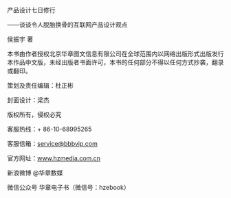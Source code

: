 产品设计七日修行

——谈谈令人脱胎换骨的互联网产品设计观点

侯振宇 著

本书由作者授权北京华章图文信息有限公司在全球范围内以网络出版形式出版发行本作品中文版，未经出版者书面许可，本书的任何部分不得以任何方式抄袭，翻录或翻印。

策划及责任编辑：杜正彬

封面设计：梁杰

版权所有，侵权必究

客服热线：+ 86-10-68995265

客服信箱：service@bbbvip.com

官方网址：www.hzmedia.com.cn

新浪微博 @华章数媒

微信公众号 华章电子书（微信号：hzebook）
